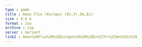```yaml
---
type : game
title : Aeon Flux (Europe) (En,Fr,De,Es)
size : 4.6 G
format : iso
archive : zip
server : myrient
link2 : Aeon%20Flux%20%28Europe%29%20%28En%2CFr%2CDe%2CEs%29
---
```

